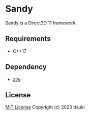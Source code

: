 # Sandy

Sandy is a Direct3D 11 framework.

## Requirements
  - C++17

## Dependency
  - [xtw](https://github.com/ttsuki/xtw)

## License

[MIT License](LICENSE.MIT.md) Copyright (c) 2023 ttsuki  

